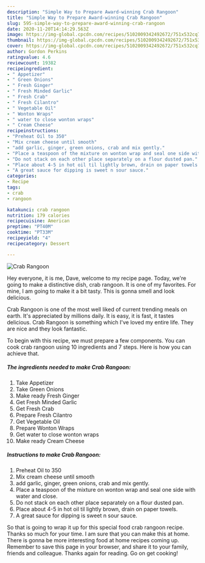 ```yaml
---
description: "Simple Way to Prepare Award-winning Crab Rangoon"
title: "Simple Way to Prepare Award-winning Crab Rangoon"
slug: 595-simple-way-to-prepare-award-winning-crab-rangoon
date: 2020-11-20T14:14:29.563Z
image: https://img-global.cpcdn.com/recipes/5102009342492672/751x532cq70/crab-rangoon-recipe-main-photo.jpg
thumbnail: https://img-global.cpcdn.com/recipes/5102009342492672/751x532cq70/crab-rangoon-recipe-main-photo.jpg
cover: https://img-global.cpcdn.com/recipes/5102009342492672/751x532cq70/crab-rangoon-recipe-main-photo.jpg
author: Gordon Perkins
ratingvalue: 4.6
reviewcount: 19382
recipeingredient:
- " Appetizer"
- " Green Onions"
- " Fresh Ginger"
- " Fresh Minded Garlic"
- " Fresh Crab"
- " Fresh Cilantro"
- " Vegetable Oil"
- " Wonton Wraps"
- " water to close wonton wraps"
- " Cream Cheese"
recipeinstructions:
- "Preheat Oil to 350"
- "Mix cream cheese until smooth"
- "add garlic, ginger, green onions, crab and mix gently."
- "Place a teaspoon of the mixture on wonton wrap and seal one side with water and close."
- "Do not stack on each other place separately on a flour dusted pan."
- "Place about 4-5 in hot oil til lightly brown, drain on paper towels."
- "A great sauce for dipping is sweet n sour sauce."
categories:
- Recipe
tags:
- crab
- rangoon

katakunci: crab rangoon 
nutrition: 179 calories
recipecuisine: American
preptime: "PT40M"
cooktime: "PT33M"
recipeyield: "4"
recipecategory: Dessert

---
```



![Crab Rangoon](https://img-global.cpcdn.com/recipes/5102009342492672/751x532cq70/crab-rangoon-recipe-main-photo.jpg)

Hey everyone, it is me, Dave, welcome to my recipe page. Today, we're going to make a distinctive dish, crab rangoon. It is one of my favorites. For mine, I am going to make it a bit tasty. This is gonna smell and look delicious.



Crab Rangoon is one of the most well liked of current trending meals on earth. It's appreciated by millions daily. It is easy, it is fast, it tastes delicious. Crab Rangoon is something which I've loved my entire life. They are nice and they look fantastic.


To begin with this recipe, we must prepare a few components. You can cook crab rangoon using 10 ingredients and 7 steps. Here is how you can achieve that.

<!--inarticleads1-->

##### The ingredients needed to make Crab Rangoon:

1. Take  Appetizer
1. Take  Green Onions
1. Make ready  Fresh Ginger
1. Get  Fresh Minded Garlic
1. Get  Fresh Crab
1. Prepare  Fresh Cilantro
1. Get  Vegetable Oil
1. Prepare  Wonton Wraps
1. Get  water to close wonton wraps
1. Make ready  Cream Cheese




<!--inarticleads2-->

##### Instructions to make Crab Rangoon:

1. Preheat Oil to 350
1. Mix cream cheese until smooth
1. add garlic, ginger, green onions, crab and mix gently.
1. Place a teaspoon of the mixture on wonton wrap and seal one side with water and close.
1. Do not stack on each other place separately on a flour dusted pan.
1. Place about 4-5 in hot oil til lightly brown, drain on paper towels.
1. A great sauce for dipping is sweet n sour sauce.




So that is going to wrap it up for this special food crab rangoon recipe. Thanks so much for your time. I am sure that you can make this at home. There is gonna be more interesting food at home recipes coming up. Remember to save this page in your browser, and share it to your family, friends and colleague. Thanks again for reading. Go on get cooking!
